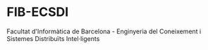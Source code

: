 # FIB-ECSDI
Facultat d'Informàtica de Barcelona - Enginyeria del Coneixement i Sistemes Distribuïts Intel·ligents
